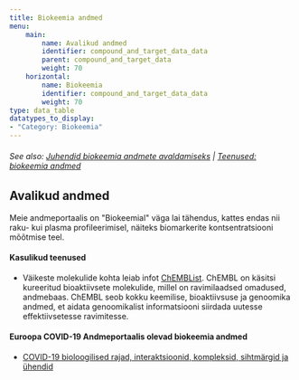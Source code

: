 ```yaml
---
title: Biokeemia andmed
menu:
    main:
        name: Avalikud andmed
        identifier: compound_and_target_data_data
        parent: compound_and_target_data
        weight: 70
    horizontal:
        name: Biokeemia
        identifier: compound_and_target_data_data
        weight: 70
type: data_table
datatypes_to_display:
- "Category: Biokeemia"
---
```

###### See also: [Juhendid biokeemia andmete avaldamiseks](../guidelines) | [Teenused: biokeemia andmed](../services)

## Avalikud andmed

Meie andmeportaalis on "Biokeemial" väga lai tähendus, kattes endas nii raku- kui plasma profileerimisel, näiteks biomarkerite kontsentratsiooni mõõtmise teel.

#### Kasulikud teenused

* Väikeste molekulide kohta leiab infot [ChEMBList](https://www.ebi.ac.uk/chembl/). ChEMBL on käsitsi kureeritud bioaktiivsete molekulide, millel on ravimilaadsed omadused, andmebaas. ChEMBL seob kokku keemilise, bioaktiivsuse ja genoomika andmed, et aidata genoomikalist informatsiooni siirdada uutesse effektiivsetesse ravimitesse. 

#### Euroopa COVID-19 Andmeportaalis olevad biokeemia andmed

* [COVID-19 bioloogilised rajad, interaktsioonid, kompleksid, sihtmärgid ja ühendid](https://www.covid19dataportal.org/biochemistry?db=biochemistry)
